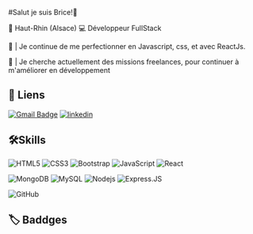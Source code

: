 #Salut je suis Brice!👋

📍 Haut-Rhin (Alsace)
💻 Développeur FullStack

🎒 | Je continue de me perfectionner en Javascript, css, et avec ReactJs.

🎯 | Je cherche actuellement des missions freelances, pour continuer à m'améliorer en développement

## 🔗 Liens

[![Gmail Badge](https://img.shields.io/badge/-bricel67@gmail.com-c14438?style=plastic&logo=Gmail&logoColor=white&link=mailto:bricel67@gmail.com)](mailto:bricel67@gmail.com)
[![linkedin](https://img.shields.io/badge/linkedin-0A66C2?style=for-the-badge&logo=linkedin&logoColor=white)](https://www.linkedin.com/in/brice-libert-81688a125)

## 🛠Skills

![HTML5](https://img.shields.io/badge/-HTML5-E34F26?style=flat-square&logo=html5&logoColor=white)
![CSS3](https://img.shields.io/badge/-CSS3-1572B6?style=flat-square&logo=css3)
![Bootstrap](https://img.shields.io/badge/-Bootstrap-563D7C?style=flat-square&logo=bootstrap)
![JavaScript](https://img.shields.io/badge/-JavaScript-black?style=flat-square&logo=javascript)
![React](https://img.shields.io/badge/-React-3b2e5a?style=plastic&logo=react)

![MongoDB](https://img.shields.io/badge/-MongoDB-black?style=flat-square&logo=mongodb)
![MySQL](https://img.shields.io/badge/-MySQL-black?style=flat-square&logo=mysql)
![Nodejs](https://img.shields.io/badge/-Nodejs-black?style=flat-square&logo=Node.js)
![Express.JS](https://img.shields.io/badge/-Express.JS-c7b198?style=plastic&logo=Express.JS)

![GitHub](https://img.shields.io/badge/-GitHub-181717?style=plastic&logo=github)

## 🏷️ Baddges
